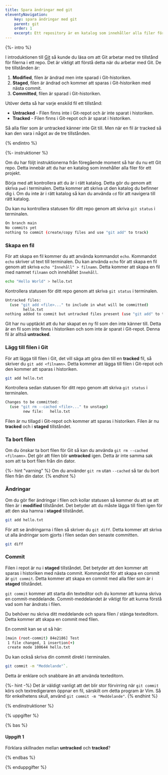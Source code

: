 ```yaml
---
title: Spara ändringar med git
eleventyNavigation:
    key: spara ändringar med git
    parent: git
    order: 1
    excerpt: Ett repository är en katalog som innehåller alla filer för ett projekt.
---
```


{%- intro %}

I introduktionen till [Git](/introduktion/vad-ar/git-versionshantering/) så kunde du läsa om att Git arbetar med tre tillstånd för filerna i ett repo. Det är viktigt att förstå detta när du arbetar med Git. De tre tillstånden är:

1. **Modified**, filen är ändrad men inte sparad i Git-historiken.
2. **Staged**, filen är ändrad och kommer att sparas i Git-historiken med nästa commit.
3. **Committed**, filen är sparad i Git-historiken.

Utöver detta så har varje enskild fil ett tillstånd:

-   **Untracked** - Filen finns inte i Git-repot och är inte sparat i historiken.
-   **Tracked** - Filen finns i Git-repot och är sparat i historiken.

Så alla filer som är untracked känner inte Git till. Men när en fil är tracked så kan den vara i något av de tre tillstånden.

{% endintro %}

{%- instruktioner %}

Om du har följt instruktionerna från föregående moment så har du nu ett Git repo. Detta innebär att du har en katalog som innehåller alla filer för ett projekt.

Börja med att kontrollera att du är i rätt katalog. Detta gör du genom att skriva `pwd` i terminalen. Detta kommer att skriva ut den katalog du befinner dig i. Om du inte är i rätt katalog så kan du använda `cd` för att navigera till rätt katalog.

Du kan nu kontrollera statusen för ditt repo genom att skriva `git status` i terminalen.

```bash
On branch main
No commits yet
nothing to commit (create/copy files and use "git add" to track)
```

### Skapa en fil

För att skapa en fil kommer du att använda kommandot `echo`. Kommandot `echo` skriver ut text till terminalen. Du kan använda `echo` för att skapa en fil genom att skriva `echo "Innehåll" > filnamn`. Detta kommer att skapa en fil med namnet `filnamn` och innehållet `Innehåll`.

```bash
echo "Hello World" > hello.txt
```

Kontrollera statusen för ditt repo genom att skriva `git status` i terminalen.

```bash
Untracked files:
  (use "git add <file>..." to include in what will be committed)
        hello.txt
nothing added to commit but untracked files present (use "git add" to track)
```

Git har nu upptäckt att du har skapat en ny fil som den inte känner till. Detta är en fil som inte finns i historiken och som inte är sparat i Git-repot. Denna fil är alltså **untracked**.

### Lägg till filen i Git

För att lägga till filen i Git, det vill säga att göra den till en **tracked** fil, så skriver du `git add <filnamn>`. Detta kommer att lägga till filen i Git-repot och den kommer att sparas i historiken.

```bash
git add hello.txt
```

Kontrollera sedan statusen för ditt repo genom att skriva `git status` i terminalen.

```bash
Changes to be committed:
  (use "git rm --cached <file>..." to unstage)
        new file:   hello.txt
```

Filen är nu tillagd i Git-repot och kommer att sparas i historiken. Filen är nu **tracked** och i **staged** tillståndet.

### Ta bort filen

Om du önskar ta bort filen för Git så kan du använda `git rm --cached <filnamn>`. Det gör att filen blir **untracked** igen. Detta är inte samma sak som att ta bort filen från din dator.

{%- hint "varning" %}
Om du använder `git rm` utan `--cached` så tar du bort filen från din dator.
{% endhint %}

### Ändringar

Om du gör fler ändringar i filen och kollar statusen så kommer du att se att filen är i **modified** tillståndet. Det betyder att du måste lägga till filen igen för att den ska hamna i **staged** tillståndet.

```bash
git add hello.txt
```

För att se ändringarna i filen så skriver du `git diff`. Detta kommer att skriva ut alla ändringar som gjorts i filen sedan den senaste committen.

```bash
git diff
```

### Commit

Filen i repot är nu i **staged** tillståndet. Det betyder att den kommer att sparas i historiken med nästa commit. Kommandot för att skapa en commit är `git commit`. Detta kommer att skapa en commit med alla filer som är i **staged** tillståndet.

`git commit` kommer att starta din texteditor och du kommer att kunna skriva en commit-meddelande. Commit-meddelandet är viktigt för att kunna förstå vad som har ändrats i filen.

Du behöver nu skriva ditt meddelande och spara filen / stänga texteditorn. Detta kommer att skapa en commit med filen.

En commit kan se ut så här:

```bash
[main (root-commit) 84e2186] Test
 1 file changed, 1 insertion(+)
 create mode 100644 hello.txt
```

Du kan också skriva din commit direkt i terminalen.

```bash
git commit -m "Meddelande"`.
```

Detta är enklare och snabbare än att använda texteditorn.

{%- hint -%}
Det är väldigt vanligt att det blir stor förvirring när `git commit` körs och textredigeraren öppnar en fil, särskilt om detta program är Vim. Så för enkelhetens skull, använd `git commit -m "Meddelande"`.
{% endhint %}

{% endinstruktioner %}

{% uppgifter %}

{% bas %}

#### Uppgift 1

Förklara skillnaden mellan **untracked** och **tracked**?

{% endbas %}

{% enduppgifter %}
